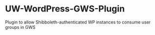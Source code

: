 UW-WordPress-GWS-Plugin
=======================

Plugin to allow Shibboleth-authenticated WP instances to consume user groups in GWS